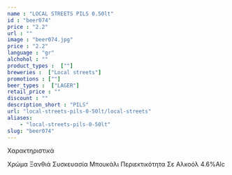 ```yaml
---
name : "LOCAL STREETS PILS 0.50lt"
id : "beer074"
price : "2.2"
url : ""
image : "beer074.jpg"
price : "2.2"
language : "gr"
alchohol : ""
product_types :  [""]
breweries :  ["Local streets"]
promotions : [""]
beer_types :  ["LAGER"]
retail_price : ""
discount : ""
description_short : "PILS"
url: "local-streets-pils-0-50lt/local-streets"
aliases: 
    - "local-streets-pils-0-50lt"
slug: "beer074"
---
```


Χαρακτηριστικά

Χρώμα
Ξανθιά
Συσκευασία
Μπουκάλι
Περιεκτικότητα Σε Αλκοόλ
4.6%Alc